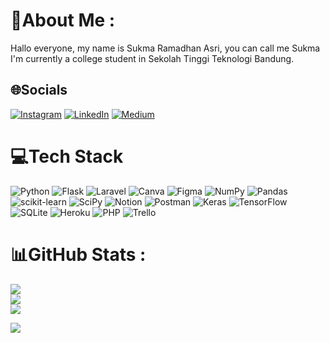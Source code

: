 # 💫About Me :
Hallo everyone, my name is Sukma Ramadhan Asri, you can call me Sukma I'm currently a college student in Sekolah Tinggi Teknologi Bandung.

## 🌐Socials
[![Instagram](https://img.shields.io/badge/Instagram-%23E4405F.svg?logo=Instagram&logoColor=white)](https://instagram.com/onedayxzn)
[![LinkedIn](https://img.shields.io/badge/LinkedIn-%230077B5.svg?logo=linkedin&logoColor=white)](https://www.linkedin.com/in/sukma-ramadhan-asri-96b27518b)
[![Medium](https://img.shields.io/badge/medium-%23292929.svg?logo=medium&logoColor=white)](https://medium.com/@sukmaramadhanasri)




# 💻Tech Stack
![Python](https://img.shields.io/badge/python-3670A0?style=for-the-badge&logo=python&logoColor=ffdd54) ![Flask](https://img.shields.io/badge/flask-%23000.svg?style=for-the-badge&logo=flask&logoColor=white) ![Laravel](https://img.shields.io/badge/laravel-%23FF2D20.svg?style=for-the-badge&logo=laravel&logoColor=white) ![Canva](https://img.shields.io/badge/Canva-%2300C4CC.svg?style=for-the-badge&logo=Canva&logoColor=white) 	![Figma](https://img.shields.io/badge/figma-%23F24E1E.svg?style=for-the-badge&logo=figma&logoColor=white) ![NumPy](https://img.shields.io/badge/numpy-%23013243.svg?style=for-the-badge&logo=numpy&logoColor=white) ![Pandas](https://img.shields.io/badge/pandas-%23150458.svg?style=for-the-badge&logo=pandas&logoColor=white) ![scikit-learn](https://img.shields.io/badge/scikit--learn-%23F7931E.svg?style=for-the-badge&logo=scikit-learn&logoColor=white) ![SciPy](https://img.shields.io/badge/SciPy-%230C55A5.svg?style=for-the-badge&logo=scipy&logoColor=%white) ![Notion](https://img.shields.io/badge/Notion-%23000000.svg?style=for-the-badge&logo=notion&logoColor=white) ![Postman](https://img.shields.io/badge/Postman-FF6C37?style=for-the-badge&logo=postman&logoColor=white) ![Keras](https://img.shields.io/badge/Keras-%23D00000.svg?style=for-the-badge&logo=Keras&logoColor=white) ![TensorFlow](https://img.shields.io/badge/TensorFlow-%23FF6F00.svg?style=for-the-badge&logo=TensorFlow&logoColor=white) ![SQLite](https://img.shields.io/badge/sqlite-%2307405e.svg?style=for-the-badge&logo=sqlite&logoColor=white) ![Heroku](https://img.shields.io/badge/heroku-%23430098.svg?style=for-the-badge&logo=heroku&logoColor=white) ![PHP](https://img.shields.io/badge/php-%23777BB4.svg?style=for-the-badge&logo=php&logoColor=white) ![Trello](https://img.shields.io/badge/Trello-%23026AA7.svg?style=for-the-badge&logo=Trello&logoColor=white)

# 📊GitHub Stats :
![](https://github-readme-stats.vercel.app/api?username=onedayxzn&theme=tokyonight&hide_border=true&include_all_commits=true&count_private=true)<br/>
![](https://github-readme-streak-stats.herokuapp.com/?user=onedayxzn&theme=tokyonight&hide_border=true)<br/>
![](https://github-readme-stats.vercel.app/api/top-langs/?username=onedayxzn&theme=tokyonight&hide_border=true&include_all_commits=true&count_private=true&layout=compact)

[![](https://visitcount.itsvg.in/api?id=Onedayxzn&label=Look%20me&pretty=true)](https://visitcount.itsvg.in)
